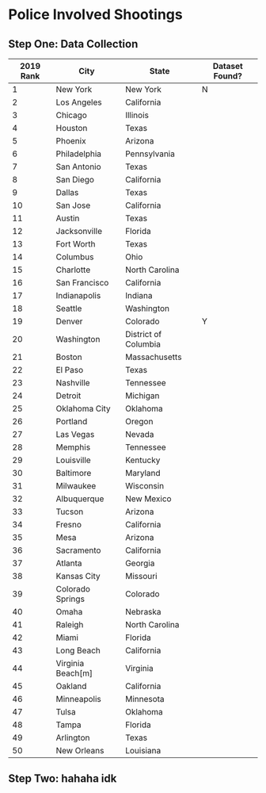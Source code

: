 # Police Involved Shootings

## Step One: Data Collection

|2019 Rank|City             |State               |Dataset Found?|
|---------|-----------------|--------------------|--------------|
|1        |New York         |New York            |  N           |
|2        |Los Angeles      |California          |              |
|3        |Chicago          |Illinois            |              |
|4        |Houston          |Texas               |              |
|5        |Phoenix          |Arizona             |              |
|6        |Philadelphia     |Pennsylvania        |              |
|7        |San Antonio      |Texas               |              |
|8        |San Diego        |California          |              |
|9        |Dallas           |Texas               |              |
|10       |San Jose         |California          |              |
|11       |Austin           |Texas               |              |
|12       |Jacksonville     |Florida             |              |
|13       |Fort Worth       |Texas               |              |
|14       |Columbus         |Ohio                |              |
|15       |Charlotte        |North Carolina      |              |
|16       |San Francisco    |California          |              |
|17       |Indianapolis     |Indiana             |              |
|18       |Seattle          |Washington          |              |
|19       |Denver           |Colorado            |       Y      |
|20       |Washington       |District of Columbia|              |
|21       |Boston           |Massachusetts       |              |
|22       |El Paso          |Texas               |              |
|23       |Nashville        |Tennessee           |              |
|24       |Detroit          |Michigan            |              |
|25       |Oklahoma City    |Oklahoma            |              |
|26       |Portland         |Oregon              |              |
|27       |Las Vegas        |Nevada              |              |
|28       |Memphis          |Tennessee           |              |
|29       |Louisville       |Kentucky            |              |
|30       |Baltimore        |Maryland            |              |
|31       |Milwaukee        |Wisconsin           |              |
|32       |Albuquerque      |New Mexico          |              |
|33       |Tucson           |Arizona             |              |
|34       |Fresno           |California          |              |
|35       |Mesa             |Arizona             |              |
|36       |Sacramento       |California          |              |
|37       |Atlanta          |Georgia             |              |
|38       |Kansas City      |Missouri            |              |
|39       |Colorado Springs |Colorado            |              |
|40       |Omaha            |Nebraska            |              |
|41       |Raleigh          |North Carolina      |              |
|42       |Miami            |Florida             |              |
|43       |Long Beach       |California          |              |
|44       |Virginia Beach[m]|Virginia            |              |
|45       |Oakland          |California          |              |
|46       |Minneapolis      |Minnesota           |              |
|47       |Tulsa            |Oklahoma            |              |
|48       |Tampa            |Florida             |              |
|49       |Arlington        |Texas               |              |
|50       |New Orleans      |Louisiana           |              |

## Step Two: hahaha idk 
